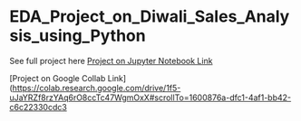 # EDA_Project_on_Diwali_Sales_Analysis_using_Python

See full project here
[Project on Jupyter Notebook Link](http://localhost:8888/notebooks/Desktop/python_eda_project/Diwali%20Sales%20Analysis.ipynb)

[Project on Google Collab Link] (https://colab.research.google.com/drive/1f5-uJaYRZf8rzYAq6rO8ccTc47WgmOxX#scrollTo=1600876a-dfc1-4af1-bb42-c6c22330cdc3
